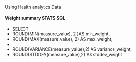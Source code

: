 Using Health analytics Data
#### Weight summary STATS SQL
- SELECT 
- ROUND(MIN(measure_value), 2 )AS min_weight,
- ROUND(MAX(measure_value), 2) AS max_weight,
- 
- ROUND(VARIANCE(measure_value),2) AS variance_weight,
- ROUND(STDDEV(measure_value),2) AS stddev_weight

